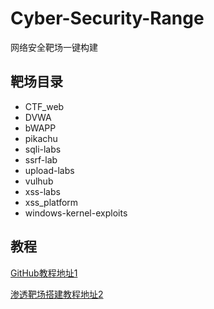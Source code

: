 # Cyber-Security-Range
网络安全靶场一键构建

## 靶场目录
- CTF_web
- DVWA
- bWAPP
- pikachu
- sqli-labs
- ssrf-lab
- upload-labs
- vulhub
- xss-labs
- xss_platform
- windows-kernel-exploits
## 教程
[GitHub教程地址1](https://github.com/xxx252525/Cyber-Security-Range/blob/main/%E6%B8%97%E9%80%8F%E9%9D%B6%E5%9C%BA%E6%90%AD%E5%BB%BA.md)

[渗透靶场搭建教程地址2](https://tiangesec.org.cn/archives/shen-tou-ba-chang-da-jian)
